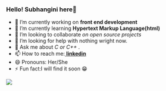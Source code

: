  ### Hello! Subhangini here👋
- 🔭 I’m currently working on **front end development**
- 🌱 I’m currently learning **Hypertext Markup Language(html)**
- 👯 I’m looking to collaborate *on open source projects* 
- 🤔 I’m looking for help with nothing wright now.
- 💬 Ask me about *C or C++* .
- 📫 How to reach me:[   **linkedin**](https://www.linkedin.com/in/subhangini-b819011b9/)
- 😄 Pronouns: Her/She
- ⚡ Fun fact:I will find it soon 😁
<img src="https://github-readme-stats.vercel.app/api?username=Subhangini&&show_icons=true&title_color=ffffff&icon_color=bb2acf&text_color=daf7dc&bg_color=151515">
